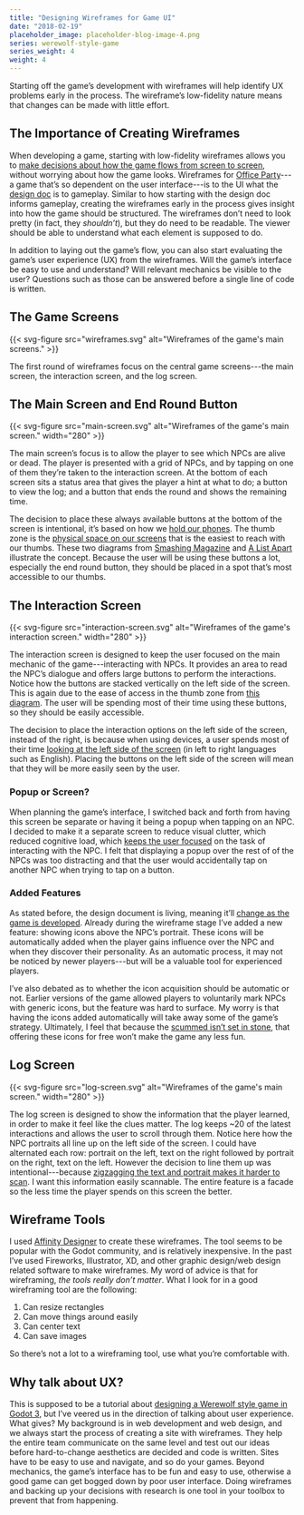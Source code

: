 ```yaml
---
title: "Designing Wireframes for Game UI"
date: "2018-02-19"
placeholder_image: placeholder-blog-image-4.png
series: werewolf-style-game
series_weight: 4
weight: 4
---
```


Starting off the game’s development with wireframes will help identify UX problems early in the process. The wireframe’s low-fidelity nature means that changes can be made with little effort.<!--more-->

## The Importance of Creating Wireframes
When developing a game, starting with low-fidelity wireframes allows you to [make decisions about how the game flows from screen to screen](https://alistapart.com/column/start-coding-with-wireframes), without worrying about how the game looks. Wireframes for [Office Party](https://github.com/oneshotrpg/office-party)---a game that’s so dependent on the user interface---is to the UI what the [design doc](/tutorial/werewolf-style-game/design-doc/) is to gameplay. Similar to how starting with the design doc informs gameplay, creating the wireframes early in the process gives insight into how the game should be structured. The wireframes don’t need to look pretty (in fact, they _shouldn’t_), but they do need to be readable. The viewer should be able to understand what each element is supposed to do.

In addition to laying out the game’s flow, you can also start evaluating the game’s user experience (UX) from the wireframes. Will the game’s interface be easy to use and understand? Will relevant mechanics be visible to the user? Questions such as those can be answered before a single line of code is written.

## The Game Screens
{{< svg-figure src="wireframes.svg" alt="Wireframes of the game's main screens." >}}

The first round of wireframes focus on the central game screens---the main screen, the interaction screen, and the log screen.

## The Main Screen and End Round Button
{{< svg-figure src="main-screen.svg" alt="Wireframes of the game's main screen." width="280" >}}

The main screen’s focus is to allow the player to see which NPCs are alive or dead. The player is presented with a grid of NPCs, and by tapping on one of them they’re taken to the interaction screen. At the bottom of each screen sits a status area that gives the player a hint at what to do; a button to view the log; and a button that ends the round and shows the remaining time.

The decision to place these always available buttons at the bottom of the screen is intentional, it’s based on how we [hold our phones](https://alistapart.com/article/how-we-hold-our-gadgets). The thumb zone is the [physical space on our screens](https://www.smashingmagazine.com/2016/09/the-thumb-zone-designing-for-mobile-users/) that is the easiest to reach with our thumbs. These two diagrams from [Smashing Magazine](https://cloud.netlifyusercontent.com/assets/344dbf88-fdf9-42bb-adb4-46f01eedd629/496f7bc0-4c6c-4159-b731-ec3adcf91105/thumb-zone-mapping-opt.png) and [A List Apart](https://alistapart.com/d/432/1.4-thumb-zone-2x.jpg) illustrate the concept. Because the user will be using these buttons a lot, especially the end round button, they should be placed in a spot that’s most accessible to our thumbs.

## The Interaction Screen
{{< svg-figure src="interaction-screen.svg" alt="Wireframes of the game's interaction screen." width="280" >}}

The interaction screen is designed to keep the user focused on the main mechanic of the game---interacting with NPCs. It provides an area to read the NPC’s dialogue and offers large buttons to perform the interactions. Notice how the buttons are stacked vertically on the left side of the screen. This is again due to the ease of access in the thumb zone from [this diagram](https://alistapart.com/d/432/1.4-thumb-zone-2x.jpg). The user will be spending most of their time using these buttons, so they should be easily accessible.

The decision to place the interaction options on the left side of the screen, instead of the right, is because when using devices, a user spends most of their time [looking at the left side of the screen](https://www.nngroup.com/articles/horizontal-attention-leans-left/) (in left to right languages such as English). Placing the buttons on the left side of the screen will mean that they will be more easily seen by the user.

### Popup or Screen?
When planning the game’s interface, I switched back and forth from having this screen be separate or having it being a popup when tapping on an NPC. I decided to make it a separate screen to reduce visual clutter, which reduced cognitive load, which [keeps the user focused](https://www.nngroup.com/articles/minimize-cognitive-load/) on the task of interacting with the NPC. I felt that displaying a popup over the rest of of the NPCs was too distracting and that the user would accidentally tap on another NPC when trying to tap on a button.

### Added Features
As stated before, the design document is living, meaning it’ll [change as the game is developed](/tutorial/werewolf-style-game/introduction/#the-first-step). Already during the wireframe stage I’ve added a new feature: showing icons above the NPC’s portrait. These icons will be automatically added when the player gains influence over the NPC and when they discover their personality. As an automatic process, it may not be noticed by newer players---but will be a valuable tool for experienced players.

I’ve also debated as to whether the icon acquisition should be automatic or not. Earlier versions of the game allowed players to voluntarily mark NPCs with generic icons, but the feature was hard to surface. My worry is that having the icons added automatically will take away some of the game’s strategy. Ultimately, I feel that because the [scummed isn’t set in stone](/tutorial/werewolf-style-game/design-doc/#that-means), that offering these icons for free won’t make the game any less fun.

## Log Screen
{{< svg-figure src="log-screen.svg" alt="Wireframes of the game's main screen." width="280" >}}

The log screen is designed to show the information that the player learned, in order to make it feel like the clues matter. The log keeps ~20 of the latest interactions and allows the user to scroll through them. Notice here how the NPC portraits all line up on the left side of the screen. I could have alternated each row: portrait on the left, text on the right followed by portrait on the right, text on the left. However the decision to line them up was intentional---because [zigzagging the text and portrait makes it harder to scan](https://www.nngroup.com/articles/zigzag-page-layout/). I want this information easily scannable. The entire feature is a facade so the less time the player spends on this screen the better.

## Wireframe Tools
I used [Affinity Designer](https://affinity.serif.com/en-us/designer/) to create these wireframes. The tool seems to be popular with the Godot community, and is relatively inexpensive. In the past I’ve used Fireworks, Illustrator, XD, and other graphic design/web design related software to make wireframes. My word of advice is that for wireframing, *the tools really don’t matter*. What I look for in a good wireframing tool are the following:

1. Can resize rectangles
1. Can move things around easily
1. Can center text
1. Can save images

So there’s not a lot to a wireframing tool, use what you’re comfortable with.

## Why talk about UX?
This is supposed to be a tutorial about [designing a Werewolf style game in Godot 3](https://oneshotrpg.com/tutorial/werewolf-style-game/), but I’ve veered us in the direction of talking about user experience. What gives? My background is in web development and web design, and we always start the process of creating a site with wireframes. They help the entire team communicate on the same level and test out our ideas before hard-to-change aesthetics are decided and code is written. Sites have to be easy to use and navigate, and so do your games. Beyond mechanics, the game’s interface has to be fun and easy to use, otherwise a good game can get bogged down by poor user interface. Doing wireframes and backing up your decisions with research is one tool in your toolbox to prevent that from happening.
